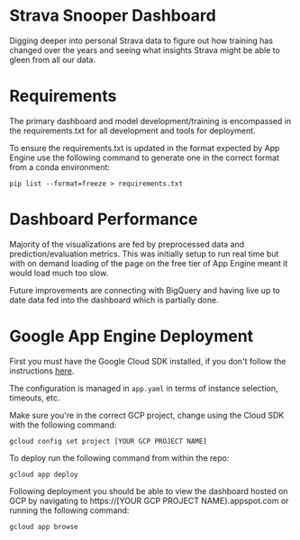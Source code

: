 # Strava Snooper Dashboard

Digging deeper into personal Strava data to figure out how training has changed over the years and seeing what insights Strava might be able to gleen from all our data.

# Requirements

The primary dashboard and model development/training is encompassed in the requirements.txt for all development and tools for deployment.

To ensure the requirements.txt is updated in the format expected by App Engine use the following command to generate one in the correct format from a conda environment:

`pip list --format=freeze > requirements.txt`

# Dashboard Performance

Majority of the visualizations are fed by preprocessed data and prediction/evaluation metrics. This was initially setup to run real time but with on demand loading of the page on the free tier of App Engine meant it would load much too slow.

Future improvements are connecting with BigQuery and having live up to date data fed into the dashboard which is partially done.

# Google App Engine Deployment

First you must have the Google Cloud SDK installed, if you don't follow the instructions [here](https://cloud.google.com/sdk/docs/).

The configuration is managed in `app.yaml` in terms of instance selection, timeouts, etc.

Make sure you're in the correct GCP project, change using the Cloud SDK with the following command:

`gcloud config set project [YOUR GCP PROJECT NAME]`

To deploy run the following command from within the repo:

`gcloud app deploy`

Following deployment you should be able to view the dashboard hosted on GCP by navigating to https://[YOUR GCP PROJECT NAME}.appspot.com or running the following command:

`gcloud app browse`
